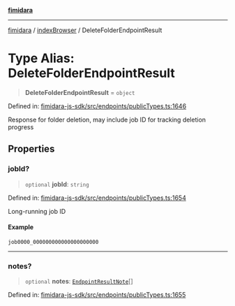 [**fimidara**](../../README.md)

***

[fimidara](../../modules.md) / [indexBrowser](../README.md) / DeleteFolderEndpointResult

# Type Alias: DeleteFolderEndpointResult

> **DeleteFolderEndpointResult** = `object`

Defined in: [fimidara-js-sdk/src/endpoints/publicTypes.ts:1646](https://github.com/softkave/fimidara/blob/feac071900ab8644442d355e5cb5db9df2f34600/fimidara-js-sdk/src/endpoints/publicTypes.ts#L1646)

Response for folder deletion, may include job ID for tracking deletion progress

## Properties

### jobId?

> `optional` **jobId**: `string`

Defined in: [fimidara-js-sdk/src/endpoints/publicTypes.ts:1654](https://github.com/softkave/fimidara/blob/feac071900ab8644442d355e5cb5db9df2f34600/fimidara-js-sdk/src/endpoints/publicTypes.ts#L1654)

Long-running job ID

#### Example

```
job0000_000000000000000000000
```

***

### notes?

> `optional` **notes**: [`EndpointResultNote`](EndpointResultNote.md)[]

Defined in: [fimidara-js-sdk/src/endpoints/publicTypes.ts:1655](https://github.com/softkave/fimidara/blob/feac071900ab8644442d355e5cb5db9df2f34600/fimidara-js-sdk/src/endpoints/publicTypes.ts#L1655)
